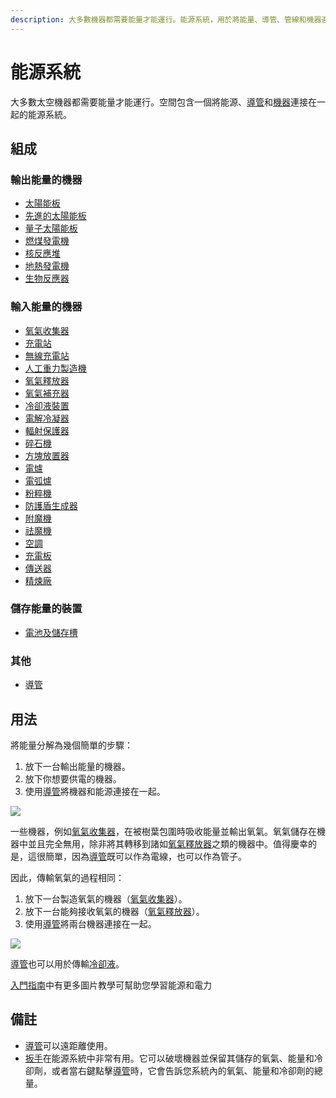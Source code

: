 ```yaml
---
description: 大多數機器都需要能量才能運行。能源系統，用於將能量、導管、管線和機器連接在一起。
---
```


# 能源系統

大多數太空機器都需要能量才能運行。空間包含一個將能源、[導管](../item/Conduit.md)和[機器](itemlist.md#ji-qi-he-gong-zuo-tai)連接在一起的能源系統。

## 組成

### 輸出能量的機器

* [太陽能板](../item/Solar-Panel.md)
* [先進的太陽能板](../item/Advanced-Solar-Panel.md)
* [量子太陽能板](../item/Quantum-Solar-Panel.md)
* [燃煤發電機](../item/Coal-Generator.md)
* [核反應堆](../item/Nuclear-Reactor.md)
* [地熱發電機](../item/Geothermal-Generator.md)
* [生物反應器](../item/Bio-Reactor.md)

### 輸入能量的機器

* [氧氣收集器](../item/Oxygen-Collector.md)
* [充電站](../item/Charging-Station.md)
* [無線充電站](../item/Wireless-Charging-Station.md)
* [人工重力製造機](../item/Artificial-Gravity-Generator.md)
* [氧氣釋放器](../item/Oxygen-Bubble-Distributor.md)
* [氧氣補充器](../item/Tank-Refiller.md)
* [冷卻液裝置](../item/Coolant-Unit.md)
* [電解冷凝器](../item/Electrolytic-Condenser.md)
* [輻射保護器](../item/Electron-Belt-Generator.md)
* [碎石機](../item/Block-Breaker.md)
* [方塊放置器](../item/Block-Placer.md)
* [電爐](../item/Electric-Furnace.md)
* [電弧爐](../item/Electric-Arc-Furnace.md)
* [粉粹機](../item/Pulverizer.md)
* [防護盾生成器](../item/Forcefield-Generator.md)
* [附魔機](../item/Enchanter.md)
* [祛魔機](../item/Disenchanter.md)
* [空調](../item/Air-Conditioner.md)
* [充電板](../item/Charge-Pad.md)
* [傳送器](../item/teleporter.md)
* [精煉廠](../item/refinery.md)

### 儲存能量的裝置

* [電池及儲存槽](../item/Clusters.md)

### 其他

* [導管](../item/Conduit.md)

## 用法

將能量分解為幾個簡單的步驟：

1. 放下一台輸出能量的機器。
2. 放下你想要供電的機器。
3. 使用[導管](../item/Conduit.md)將機器和能源連接在一起。

![](https://camo.githubusercontent.com/f612db6ceff7f6f719f87debc5c229abf59b5204dde10a60974785f01305c53d/68747470733a2f2f692e696d6775722e636f6d2f524961715539792e706e67)

一些機器，例如[氧氣收集器](../item/Oxygen-Collector.md)，在被樹葉包圍時吸收能量並輸出氧氣。氧氣儲存在機器中並且完全無用，除非將其轉移到諸如[氧氣釋放器](../item/Oxygen-Bubble-Distributor.md#qi-dong)之類的機器中。值得慶幸的是，這很簡單，因為[導管](../item/Conduit.md)既可以作為電線，也可以作為管子。

因此，傳輸氧氣的過程相同：

1. 放下一台製造氧氣的機器（[氧氣收集器](../item/Oxygen-Collector.md)）。
2. 放下一台能夠接收氧氣的機器（[氧氣釋放器](../item/Oxygen-Bubble-Distributor.md)）。
3. 使用[導管](../item/Conduit.md)將兩台機器連接在一起。

![](https://camo.githubusercontent.com/7d18c6abba5663e3b4e6116314f252bcb793208176539224cfebc0b9a6df6bac/68747470733a2f2f692e696d6775722e636f6d2f4a6835546264502e706e67)

[導管](../item/Conduit.md)也可以用於傳輸[冷卻液](../item/Coolant-Unit.md)。

[入門指南](../)中有更多圖片教學可幫助您學習能源和電力

## 備註

* [導管](../item/Conduit.md)可以遠距離使用。
* [扳手](../item/Wrench.md)在能源系統中非常有用。它可以破壞機器並保留其儲存的氧氣、能量和冷卻劑，或者當右鍵點擊[導管](../item/Conduit.md)時，它會告訴您系統內的氧氣、能量和冷卻劑的總量。
